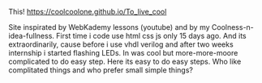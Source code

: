 This! https://coolcoolone.github.io/To_live_cool

 Site inspirated by WebKademy lessons (youtube) and by my Coolness-n-idea-fullness. 
First time i code use html css js only 15 days ago. 
And its extraordinarily, cause before i use vhdl verilog and after two weeks internship i started flashing LEDs.
In was cool but more-more-moore complicated to do easy step.
Here its easy to do easy steps.
Who like complitated things and who prefer small simple things?
